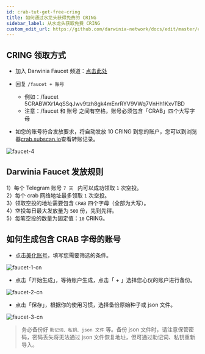```yaml
---
id: crab-tut-get-free-cring
title: 如何通过水龙头获得免费的 CRING
sidebar_label: 从水龙头获取免费 CRING
custom_edit_url: https://github.com/darwinia-network/docs/edit/master/content/zh-CN/crab-tut-get-free-cring.md
---
```

## CRING 领取方式

- 加入 Darwinia Faucet 频道：[点击此处](https://t.me/DarwiniaFaucet)
- 回复 `/faucet + 账号 `
  - 例如：/faucet 5CRABWXr1AqSSqJwv9tzh8gk4mEnrRYV9VWq7VnHh1KxvTBD
  - 注意：/faucet 和 账号 之间有空格，账号必须包含「CRAB」四个大写字母

- 如您的账号符合发放要求，将自动发放 10 CRING 到您的账户，您可以到浏览器[crab.subscan.io](https://crab.subscan.io/)查看转账记录。

![faucet-4](assets/faucet-4.png)

## Darwinia Faucet 发放规则

1）每个 Telegram 账号 `7 天 ` 内可以成功领取 `1` 次空投。  
2）每个 crab 网络地址最多领取 `1` 次空投。  
3）领取空投的地址需要包含 `CRAB` 四个字母（全部为大写）。  
4）空投每日最大发放量为 `500` 份，先到先得。  
5）每笔空投的数量为固定值：`10` CRING。  

## 如何生成包含 CRAB 字母的账号

- 点击[美化账号](https://apps.darwinia.network/#/vanity)，填写您需要筛选的条件。

![faucet-1-cn](assets/faucet-1-cn.png)

- 点击「开始生成」，等待账户生成，点击「 + 」选择您心仪的账户进行备份。

![faucet-2-cn](assets/faucet-2-cn.png)

- 点击「保存」，根据你的使用习惯，选择备份原始种子或 json 文件。   

![faucet-3-cn](assets/faucet-3-cn.png)

   > 务必备份好 ` 助记词、私钥、json 文件 ` 等。备份 json 文件时，请注意保管密码，密码丢失将无法通过 json 文件恢复地址，但可通过助记词、私钥重新导入。
>
